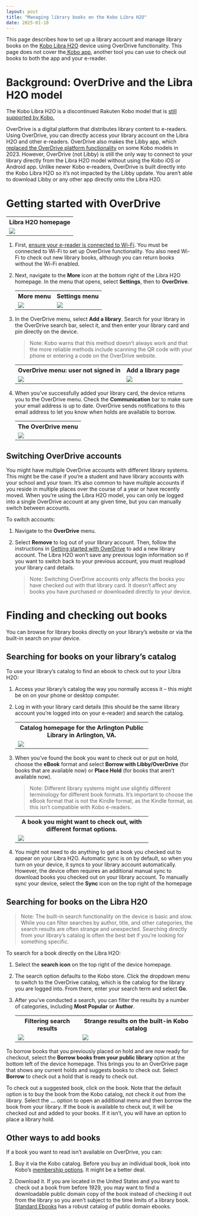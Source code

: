 ```yaml
---
layout: post
title: "Managing library books on the Kobo Libra H2O"
date: 2025-01-10
---
```


This page describes how to set up a library account and manage library books on the [Kobo Libra H2O](https://us.kobobooks.com/products/kobo-libra-h2o) device using OverDrive functionality. This page does not cover the[ Kobo app](https://www.kobo.com/us/en/p/apps), another tool you can use to check out books to both the app and your e-reader. 

# Background: OverDrive and the Libra H2O model

The Kobo Libra H2O is a discontinued Rakuten Kobo model that is [still supported by Kobo.](https://help.kobo.com/hc/en-us/articles/360019690433-Products-no-longer-manufactured-or-supported-by-Kobo) 

OverDrive is a digital platform that distributes library content to e-readers. Using OverDrive, you can directly access your library account on the Libra H2O and other e-readers. OverDrive also makes the Libby app, which [replaced the OverDrive platform functionality](https://company.overdrive.com/2021/08/09/important-update-regarding-libby-and-the-overdrive-app/) on some Kobo models in 2023. However, OverDrive (not Libby) is still the only way to connect to your library directly from the Libra H2O model without using the Kobo iOS or Android app. Unlike newer Kobo e-readers, OverDrive is built directly into the Kobo Libra H2O so it’s not impacted by the Libby update. You aren’t able to download Libby or any other app directly onto the Libra H2O. 

# Getting started with OverDrive


<table style="max-width: 50%;">
    <tr>
        <th>Libra H2O homepage</th>
    </tr>
    <tr>
        <td><img src="/assets/homepage.jpg"></td>
   </tr>
</table>


1. First, [ensure your e-reader is connected to Wi-Fi](https://help.kobo.com/hc/en-us/articles/360017439594-Set-up-your-Kobo-eReader-over-Wi-Fi). You must be connected to Wi-Fi to set up OverDrive functionality. You also need Wi-Fi to check out new library books, although you can return books without the Wi-Fi enabled. 

1. Next, navigate to the **More** icon at the bottom right of the Libra H2O homepage. In the menu that opens, select **Settings**, then to **OverDrive**. 


	<table>
	    <tr>
	        <th>More menu</th>
	        <th>Settings menu</th>
	    </tr>
	    <tr>
	        <td><img src="/assets/more.jpg"></td>
	        <td><img src="/assets/settings.jpg"></td>
	   </tr>
	</table>

1. In the OverDrive menu, select **Add a library**. Search for your library in the OverDrive search bar, select it, and then enter your library card and pin directly on the device. 
	
	> Note: Kobo warns that this method doesn’t always work and that the more reliable methods include scanning the QR code with your phone or entering a code on the OverDrive website.

	<table>
	    <tr>
	        <th>OverDrive menu: user not signed in</th>
	        <th>Add a library page</th>
	    </tr>
	    <tr>
	        <td><img src="/assets/notsignedin.jpg"></td>
	        <td><img src="/assets/addlibrary.jpg"></td>
	   </tr>
	</table>

1. When you’ve successfully added your library card, the device returns you to the OverDrive menu. Check the **Communication** bar to make sure your email address is up to date. OverDrive sends notifications to this email address to let you know when holds are available to borrow. 

	<table style="max-width: 50%;">
	    <tr>
	        <th>The OverDrive menu</th>
	    </tr>
	    <tr>
	        <td><img src="/assets/overdrivemenu.jpg"></td>
	   </tr>
	</table>

## Switching OverDrive accounts

You might have multiple OverDrive accounts with different library systems. This might be the case if you’re a student and have library accounts with your school and your town. It’s also common to have multiple accounts if you reside in multiple places over the course of a year or have recently moved. When you’re using the Libra H2O model, you can only be logged into a single OverDrive account at any given time, but you can manually switch between accounts.

To switch accounts:

1. Navigate to the **OverDrive** menu.

1. Select **Remove** to log out of your library account. Then, follow the instructions in [Getting started with OverDrive](?tab=t.0#heading=h.42klufn99hm1) to add a new library account. The Libra H2O won’t save any previous login information so if you want to switch back to your previous account, you must reupload your library card details. 

	> Note: Switching OverDrive accounts only affects the books you have checked out with that library card. It doesn’t affect any books you have purchased or downloaded directly to your device. 

# Finding and checking out books

You can browse for library books directly on your library’s website or via the built-in search on your device.

## Searching for books on your library’s catalog

To use your library’s catalog to find an ebook to check out to your LIbra H2O:

1. Access your library’s catalog the way you normally access it – this might be on on your phone or desktop computer.

1. Log in with your library card details (this should be the same library account you’re logged into on your e-reader) and search the catalog.

	<table style="max-width: 75%;">
	    <tr>
	        <th>Catalog homepage for the Arlington Public Library in Arlington, VA. </th>
	    </tr>
	    <tr>
	        <td><img src="/assets/library.jpg"></td>
	   </tr>
	</table>

1. When you’ve found the book you want to check out or put on hold, choose the **eBook** format and select **Borrow with Libby/OverDrive** (for books that are available now) or **Place Hold** (for books that aren’t available now). 


	>Note: Different library systems might use slightly different terminology for different book formats. It’s important to choose the eBook format that is not the Kindle format, as the Kindle format, as this isn’t compatible with Kobo e-readers. 


	<table style="max-width: 75%;">
	    <tr>
	        <th>A book you might want to check out, with different format options. </th>
	    </tr>
	    <tr>
	        <td><img src="/assets/catalog.jpg"></td>
	   </tr>
	</table>


1. You might not need to do anything to get a book you checked out to appear on your Libra H2O. Automatic sync is on by default, so when you turn on your device, it syncs to your library account automatically. However, the device often requires an additional manual sync to download books you checked out on your library account. To manually sync your device, select the **Sync** icon on the top right of the homepage

## Searching for books on the Libra H2O

> Note: The built-in search functionality on the device is basic and slow. While you can filter searches by author, title, and other categories, the search results are often strange and unexpected. Searching directly from your library’s catalog is often the best bet if you’re looking for something specific. 

To search for a book directly on the Libra H2O:

1. Select the **search icon** on the top right of the device homepage. 

1. The search option defaults to the Kobo store. Click the dropdown menu to switch to the OverDrive catalog, which is the catalog for the library you are logged into. From there, enter your search term and select **Go**. 

1. After you’ve conducted a search, you can filter the results by a number of categories, including **Most Popular** or **Author**.  

	<table>
	    <tr>
	        <th>Filtering search results</th>
	        <th>Strange results on the built-in Kobo catalog</th>
	    </tr>
	    <tr>
	        <td><img src="/assets/filter.jpg"></td>
	        <td><img src="/assets/results.jpg"></td>
	   </tr>
	</table>


To borrow books that you previously placed on hold and are now ready for checkout, select the **Borrow books from your public library** option at the bottom left of the device homepage. This brings you to an OverDrive page that shows any current holds and suggests books to check out. Select **Borrow** to check out a hold that is ready to check out. 

To check out a suggested book, click on the book. Note that the default option is to buy the book from the Kobo catalog, not check it out from the library. Select the **…** option to open an additional menu and then borrow the book from your library. If the book is available to check out, it will be checked out and added to your books. If it isn’t, you will have an option to place a library hold.

## Other ways to add books

If a book you want to read isn’t available on OverDrive, you can:

1. Buy it via the Kobo catalog. Before you buy an individual book, look into Kobo’s [membership options](https://help.kobo.com/hc/en-us/sections/360002747873-Kobo-Super-Points). It might be a better deal. 

1. Download it. If you are located in the United States and you want to check out a book from before 1929, you may want to find a downloadable public domain copy of the book instead of checking it out from the library so you aren’t subject to the time limits of a library book. [Standard Ebooks](https://standardebooks.org/) has a robust catalog of public domain ebooks. 
